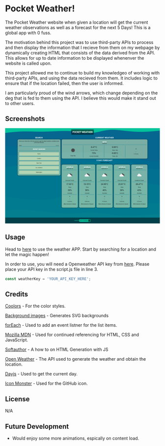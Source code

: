 # Pocket Weather!

The Pocket Weather website when given a location will get the current weather observations as well as a forecast for the next 5 Days! This is a global app with 0 fuss. 

The motivation behind this project was to use third-party APIs to process and then display the information that I recieve from them on my webpage by dynamically creating HTML that consists of the data derived from the API. This allows for up to date information to be displayed whenenver the website is called upon.

This project allowed me to continue to build my knowledgeo of working with third-party APIs, and using the data recieved from them. It includes logic to ensure that if the location failed, then the user is informed.

I am particularly proud of the wind arrows, which change depending on the deg that is fed to them using the API. I believe this would make it stand out to other users.

## Screenshots

![Gif of the website in action, searching using recent searches](./assets/screenshots/home.gif)

## Usage

Head to [here](https://jackstockwell.github.io/weatherapp/) to use the weather APP. Start by searching for a location and let the magic happen!

In order to use, you will need a Openweather API key from [here](https://openweathermap.org/api). Please place your API key in the script.js file in line 3.

```javascript
const weatherKey = 'YOUR_API_KEY_HERE';
```

## Credits

[Coolors](https://coolors.co/palette/05668d-028090-00a896-02c39a-f0f3bd) - For the color styles.

[Background images](https://app.haikei.app/) - Generates SVG backgrounds

[forEach](https://developer.mozilla.org/en-US/docs/Web/JavaScript/Reference/Global_Objects/Array/forEach) - Used to add an event listner for the list items.

[Mozilla MDN](https://developer.mozilla.org/en-US/docs/Web) - Used for continued referencing for HTML, CSS and JavaScript.

[Softauthor](https://softauthor.com/create-html-element-in-javascript/) - A how to on HTML Generation with JS

[Open Weather](https://openweathermap.org/api) - The API used to generate the weather and obtain the location.

[Dayjs](https://day.js.org/en/) - Used to get the current day.

[Icon Monster](https://iconmonstr.com/) - Used for the GitHub icon.

## License

N/A

## Future Development

- Would enjoy some more animations, espically on content load.
